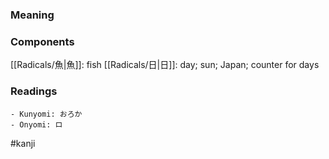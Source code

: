 ### Meaning



### Components

[[Radicals/魚|魚]]: fish [[Radicals/日|日]]: day; sun; Japan; counter for days

### Readings

```
- Kunyomi: おろか
- Onyomi: ロ
```

#kanji